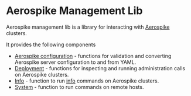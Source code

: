 # Aerospike Management Lib

Aerospike management lib is a library for interacting with [Aerospike](https://aerospike.com/) clusters.

It provides the following components
 - [Aerospike configuration](asconfig) - functions for validation and converting Aerospike server configuration to and from YAML.
 - [Deployment](deployment) - functions for inspecting and running administration calls on Aerospike clusters.
 - [Info](info) - function to run [info](https://docs.aerospike.com/docs/tools/asinfo/index.html) commands on Aerospike clusters.
 - [System](system) - function to run commands on remote hosts. 
